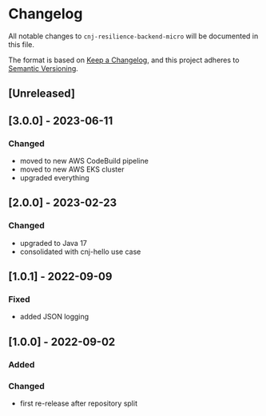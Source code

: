 # Changelog
All notable changes to `cnj-resilience-backend-micro` will be documented in this file.

The format is based on [Keep a Changelog](https://keepachangelog.com/en/1.0.0/),
and this project adheres to [Semantic Versioning](https://semver.org/spec/v2.0.0.html).

## [Unreleased]

## [3.0.0] - 2023-06-11
### Changed
- moved to new AWS CodeBuild pipeline
- moved to new AWS EKS cluster
- upgraded everything

## [2.0.0] - 2023-02-23
### Changed
- upgraded to Java 17
- consolidated with cnj-hello use case

## [1.0.1] - 2022-09-09
### Fixed
- added JSON logging

## [1.0.0] - 2022-09-02
### Added
### Changed
- first re-release after repository split
